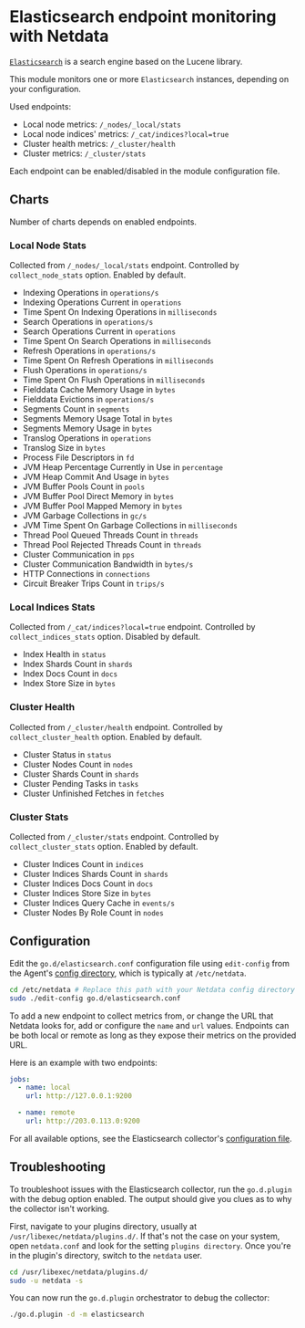<!--
title: "Elasticsearch monitoring with Netdata"
custom_edit_url: https://github.com/netdata/go.d.plugin/edit/master/modules/elasticsearch/README.md
sidebar_label: "Elasticsearch"
-->

# Elasticsearch endpoint monitoring with Netdata

[`Elasticsearch`](https://www.elastic.co/elasticsearch/) is a search engine based on the Lucene library.

This module monitors one or more `Elasticsearch` instances, depending on your configuration.

Used endpoints:

-   Local node metrics: `/_nodes/_local/stats`
-   Local node indices' metrics: `/_cat/indices?local=true`
-   Cluster health metrics: `/_cluster/health`
-   Cluster metrics: `/_cluster/stats`

Each endpoint can be enabled/disabled in the module configuration file.

## Charts

Number of charts depends on enabled endpoints.

### Local Node Stats

Collected from `/_nodes/_local/stats` endpoint.
Controlled by `collect_node_stats` option.
Enabled by default. 

-   Indexing Operations in `operations/s`
-   Indexing Operations Current in `operations`
-   Time Spent On Indexing Operations in `milliseconds`
-   Search Operations in `operations/s`
-   Search Operations Current in `operations`
-   Time Spent On Search Operations in `milliseconds`
-   Refresh Operations in `operations/s`
-   Time Spent On Refresh Operations in `milliseconds`
-   Flush Operations in `operations/s`
-   Time Spent On Flush Operations in `milliseconds`
-   Fielddata Cache Memory Usage in `bytes`
-   Fielddata Evictions in `operations/s`
-   Segments Count in `segments`
-   Segments Memory Usage Total in `bytes`
-   Segments Memory Usage in `bytes`
-   Translog Operations in `operations`
-   Translog Size in `bytes`
-   Process File Descriptors in `fd`
-   JVM Heap Percentage Currently in Use in `percentage`
-   JVM Heap Commit And Usage in `bytes`
-   JVM Buffer Pools Count in `pools`
-   JVM Buffer Pool Direct Memory in `bytes`
-   JVM Buffer Pool Mapped Memory in `bytes`
-   JVM Garbage Collections in `gc/s`
-   JVM Time Spent On Garbage Collections in `milliseconds`
-   Thread Pool Queued Threads Count in `threads`
-   Thread Pool Rejected Threads Count in `threads`
-   Cluster Communication in `pps`
-   Cluster Communication Bandwidth in `bytes/s`
-   HTTP Connections in `connections`
-   Circuit Breaker Trips Count in `trips/s`

### Local Indices Stats

Collected from `/_cat/indices?local=true` endpoint.
Controlled by `collect_indices_stats` option.
Disabled by default.

-   Index Health in `status`
-   Index Shards Count in `shards`
-   Index Docs Count in `docs`
-   Index Store Size in `bytes`

### Cluster Health

Collected from `/_cluster/health` endpoint.
Controlled by `collect_cluster_health` option.
Enabled by default.

-   Cluster Status in `status`
-   Cluster Nodes Count in `nodes`
-   Cluster Shards Count in `shards`
-   Cluster Pending Tasks in `tasks`
-   Cluster Unfinished Fetches in `fetches`

### Cluster Stats

Collected from `/_cluster/stats` endpoint.
Controlled by `collect_cluster_stats` option.
Enabled by default.

-   Cluster Indices Count in `indices`
-   Cluster Indices Shards Count in `shards`
-   Cluster Indices Docs Count in `docs`
-   Cluster Indices Store Size in `bytes`
-   Cluster Indices Query Cache in `events/s`
-   Cluster Nodes By Role Count in `nodes`


## Configuration

Edit the `go.d/elasticsearch.conf` configuration file using `edit-config` from the Agent's [config
directory](/docs/step-by-step/step-04.md#find-your-netdataconf-file), which is typically at `/etc/netdata`.

```bash
cd /etc/netdata # Replace this path with your Netdata config directory
sudo ./edit-config go.d/elasticsearch.conf
```

To add a new endpoint to collect metrics from, or change the URL that Netdata looks for, add or configure the `name` and
`url` values. Endpoints can be both local or remote as long as they expose their metrics on the provided URL.

Here is an example with two endpoints:

```yaml
jobs:
  - name: local
    url: http://127.0.0.1:9200

  - name: remote
    url: http://203.0.113.0:9200
```

For all available options, see the Elasticsearch collector's [configuration
file](https://github.com/netdata/go.d.plugin/blob/master/config/go.d/elasticsearch.conf).


## Troubleshooting

To troubleshoot issues with the Elasticsearch collector, run the `go.d.plugin` with the debug option enabled.
The output should give you clues as to why the collector isn't working.

First, navigate to your plugins directory, usually at `/usr/libexec/netdata/plugins.d/`. If that's not the case on your
system, open `netdata.conf` and look for the setting `plugins directory`. Once you're in the plugin's directory, switch
to the `netdata` user.

```bash
cd /usr/libexec/netdata/plugins.d/
sudo -u netdata -s
```

You can now run the `go.d.plugin` orchestrator to debug the collector:

```bash
./go.d.plugin -d -m elasticsearch
```
